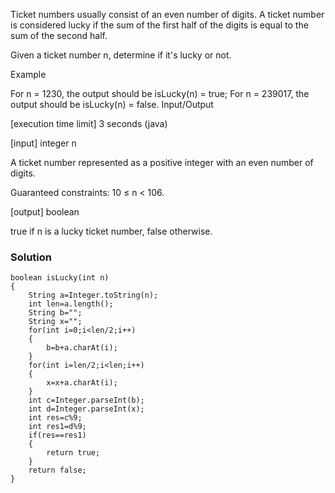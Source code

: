 Ticket numbers usually consist of an even number of digits. A ticket number is considered lucky if the sum of the first half of the digits is equal to the sum of the second half.

Given a ticket number n, determine if it's lucky or not.

Example

For n = 1230, the output should be
isLucky(n) = true;
For n = 239017, the output should be
isLucky(n) = false.
Input/Output

[execution time limit] 3 seconds (java)

[input] integer n

A ticket number represented as a positive integer with an even number of digits.

Guaranteed constraints:
10 ≤ n < 106.

[output] boolean

true if n is a lucky ticket number, false otherwise.

### Solution
```
boolean isLucky(int n)
{
    String a=Integer.toString(n);
    int len=a.length();
    String b="";
    String x="";
    for(int i=0;i<len/2;i++)
    {
        b=b+a.charAt(i);
    }
    for(int i=len/2;i<len;i++)
    {
        x=x+a.charAt(i);
    }
    int c=Integer.parseInt(b);
    int d=Integer.parseInt(x);
    int res=c%9;
    int res1=d%9;
    if(res==res1)
    {
        return true;
    }
    return false;
}
```
